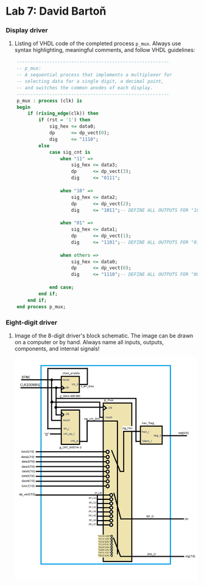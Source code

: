 # Lab 7: David Bartoň

### Display driver

1. Listing of VHDL code of the completed process `p_mux`. Always use syntax highlighting, meaningful comments, and follow VHDL guidelines:

```vhdl
    --------------------------------------------------------
    -- p_mux:
    -- A sequential process that implements a multiplexer for
    -- selecting data for a single digit, a decimal point,
    -- and switches the common anodes of each display.
    --------------------------------------------------------
    p_mux : process (clk) is
    begin
        if (rising_edge(clk)) then
            if (rst = '1') then
                sig_hex <= data0;
                dp      <= dp_vect(0);
                dig     <= "1110";
            else
                case sig_cnt is
                    when "11" =>
                        sig_hex <= data3;
                        dp      <= dp_vect(3);
                        dig     <= "0111";
                    
                    when "10" =>
                        sig_hex <= data2;
                        dp      <= dp_vect(2);
                        dig     <= "1011";-- DEFINE ALL OUTPUTS FOR "10" HERE
                    
                    when "01" =>
                        sig_hex <= data1;
                        dp      <= dp_vect(1);
                        dig     <= "1101";-- DEFINE ALL OUTPUTS FOR "01" HERE

                    when others =>
                        sig_hex <= data0;
                        dp      <= dp_vect(0);
                        dig     <= "1110";-- DEFINE ALL OUTPUTS FOR "00" HERE

                end case;
            end if;
        end if;
    end process p_mux;
```

### Eight-digit driver

1. Image of the 8-digit driver's block schematic. The image can be drawn on a computer or by hand. Always name all inputs, outputs, components, and internal signals!

   ![your figure](nakres.png)
